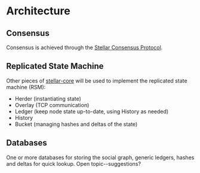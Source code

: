 # Architecture

## Consensus
Consensus is achieved through the [Stellar Consensus Protocol](https://github.com/stellar/stellar-core/blob/master/src/scp/readme.md).

## Replicated State Machine
Other pieces of [stellar-core](https://github.com/stellar/stellar-core/tree/master/src) will be used to implement the replicated state machine (RSM):
* Herder (instantiating state)
* Overlay (TCP communication)
* Ledger (keep node state up-to-date, using History as needed)
* History
* Bucket (managing hashes and deltas of the state)

## Databases
One or more databases for storing the social graph, generic ledgers, hashes and deltas for quick lookup.  Open topic--suggestions?
